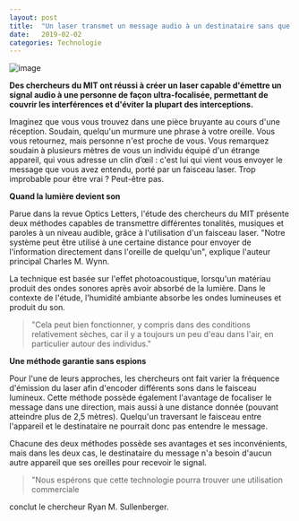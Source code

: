 ```yaml
---
layout: post
title:  "Un laser transmet un message audio à un destinataire sans que personne d'autre ne l'entende"
date:   2019-02-02
categories: Technologie
---
```

![image](https://img.maxisciences.com/article/audition/un-laser-transmet-un-message-audio-a-un-destinataire-sans-que-personne-d-autre-ne-l-entende_8a3b9f974758fcf82adfa0b33d230502404c83eb.jpg)

**Des chercheurs du MIT ont réussi à créer un laser capable d'émettre un signal audio à une personne de façon ultra-focalisée, permettant de couvrir les interférences et d'éviter la plupart des interceptions.**

Imaginez que vous vous trouvez dans une pièce bruyante au cours d'une réception. Soudain, quelqu'un murmure une phrase à votre oreille. Vous vous retournez, mais personne n'est proche de vous. Vous remarquez soudain à plusieurs mètres de vous un individu équipé d'un étrange appareil, qui vous adresse un clin d’œil : c'est lui qui vient vous envoyer le message que vous avez entendu, porté par un faisceau laser. Trop improbable pour être vrai ? Peut-être pas.

**Quand la lumière devient son**

Parue dans la revue Optics Letters, l'étude des chercheurs du MIT présente deux méthodes capables de transmettre différentes tonalités, musiques et paroles à un niveau audible, grâce à l'utilisation d'un faisceau laser. "Notre système peut être utilisé à une certaine distance pour envoyer de l'information directement dans l'oreille de quelqu'un", explique l'auteur principal Charles M. Wynn.

La technique est basée sur l'effet photoacoustique, lorsqu'un matériau produit des ondes sonores après avoir absorbé de la lumière. Dans le contexte de l'étude, l'humidité ambiante absorbe les ondes lumineuses et produit du son.

> "Cela peut bien fonctionner, y compris dans des conditions relativement sèches, car il y a toujours un peu d'eau dans l'air, en particulier autour des individus."

**Une méthode garantie sans espions**

Pour l'une de leurs approches, les chercheurs ont fait varier la fréquence d'émission du laser afin d'encoder différents sons dans le faisceau lumineux. Cette méthode possède également l'avantage de focaliser le message dans une direction, mais aussi à une distance donnée (pouvant atteindre plus de 2,5 mètres). Quelqu'un traversant le faisceau entre l'appareil et le destinataire ne pourrait donc pas entendre le message.

Chacune des deux méthodes possède ses avantages et ses inconvénients, mais dans les deux cas, le destinataire du message n'a besoin d'aucun autre appareil que ses oreilles pour recevoir le signal.

> "Nous espérons que cette technologie pourra trouver une utilisation commerciale

conclut le chercheur Ryan M. Sullenberger.
